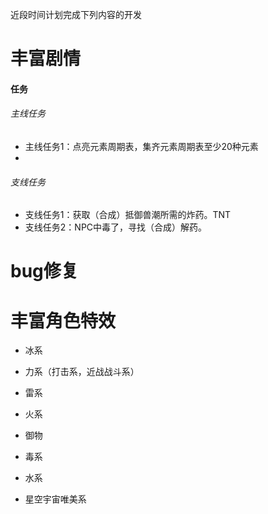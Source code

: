 近段时间计划完成下列内容的开发

# 丰富剧情
####  任务

###### 主线任务
*  主线任务1：点亮元素周期表，集齐元素周期表至少20种元素
*  
###### 支线任务
*  支线任务1：获取（合成）抵御兽潮所需的炸药。TNT
*  支线任务2：NPC中毒了，寻找（合成）解药。

# bug修复

# 丰富角色特效

*  冰系

*  力系（打击系，近战战斗系）

*  雷系

*  火系

*  御物

*  毒系

*  水系

*  星空宇宙唯美系
